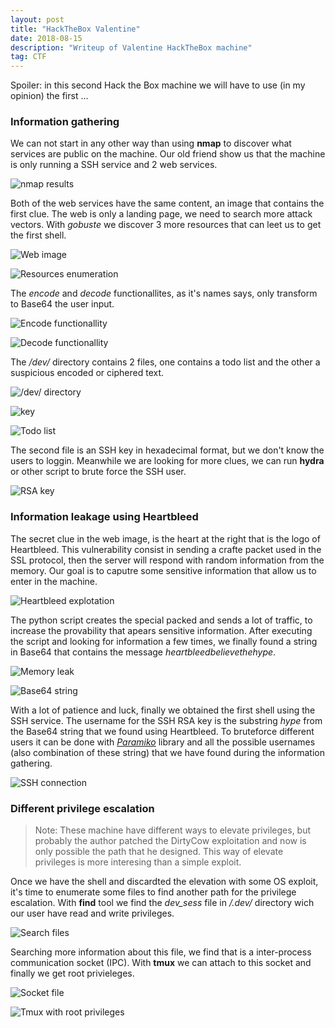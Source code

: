 ```yaml
---
layout: post
title: "HackTheBox Valentine"
date: 2018-08-15 
description: "Writeup of Valentine HackTheBox machine"
tag: CTF
---   
```


Spoiler: in this second Hack the Box machine we will have to use (in my opinion) the first ...

### Information gathering

We can not start in any other way than using **nmap** to discover what services are public on the machine. Our old friend show us that the machine is only running a SSH service and 2 web services.

![](/images/posts/Valentine/img1.png "nmap results")

Both of the web services have the same content, an image that contains the first clue. The web is only a landing page, we need to search more attack vectors. With *gobuste* we discover 3 more resources that can leet us to get the first shell.

![](/images/posts/Valentine/img2.png "Web image") 

![](/images/posts/Valentine/img3.png "Resources enumeration")

The *encode* and *decode* functionallites, as it's names says, only transform to Base64 the user input.  

![](/images/posts/Valentine/img4.png "Encode functionallity")

![](/images/posts/Valentine/img5.png "Decode functionallity")

The */dev/* directory contains 2 files, one contains a todo list and the other a suspicious encoded or ciphered text. 

![](/images/posts/Valentine/img6.png "/dev/ directory")

![](/images/posts/Valentine/img7.png "key")

![](/images/posts/Valentine/img8.png "Todo list")

The second file is an SSH key in hexadecimal format, but we don't know the users to loggin. Meanwhile we are looking for more clues, we can run **hydra** or other script to brute force the SSH user.

![](/images/posts/Valentine/img9.png "RSA key")

### Information leakage using Heartbleed

The secret clue in the web image, is the heart at the right that is the logo of Heartbleed. This vulnerability consist in sending a crafte packet used in the SSL protocol, then the server will respond with random information from the memory. Our goal is to caputre some sensitive information that allow us to enter in the machine.

![](/images/posts/Valentine/img10.png "Heartbleed explotation")

The python script creates the special packed and sends a lot of traffic, to increase the provability that apears sensitive information. After executing the script and looking for information a few times, we finally found a string in Base64 that contains the message *heartbleedbelievethehype*.

![](/images/posts/Valentine/img11.png "Memory leak")

![](/images/posts/Valentine/img12.png "Base64 string")

With a lot of patience and luck, finally we obtained the first shell using the SSH service. The username for the SSH RSA key is the substring *hype* from the Base64 string that we found using Heartbleed. To bruteforce different users it can be done with [*Paramiko*](http://www.paramiko.org/) library and all the possible usernames (also combination of these string) that we have found during the information gathering.

![](/images/posts/Valentine/img13.png "SSH connection")

### Different privilege escalation

> Note: These machine have different ways to elevate privileges, but probably the author patched the DirtyCow exploitation and now is only possible the path that he designed. This way of elevate privileges is more interesing than a simple exploit.

Once we have the shell and discardted the elevation with some OS exploit, it's time to enumerate some files to find another path for the privilege escalation. With **find** tool we find the *dev_sess* file in */.dev/* directory wich our user have read and write privileges.

![](/images/posts/Valentine/img14.png "Search files")

Searching more information about this file, we find that is a inter-process communication socket (IPC). With **tmux** we can attach to this socket and finally we get root privieleges.

![](/images/posts/Valentine/img15.png "Socket file")

![](/images/posts/Valentine/img16.png "Tmux with root privileges")
